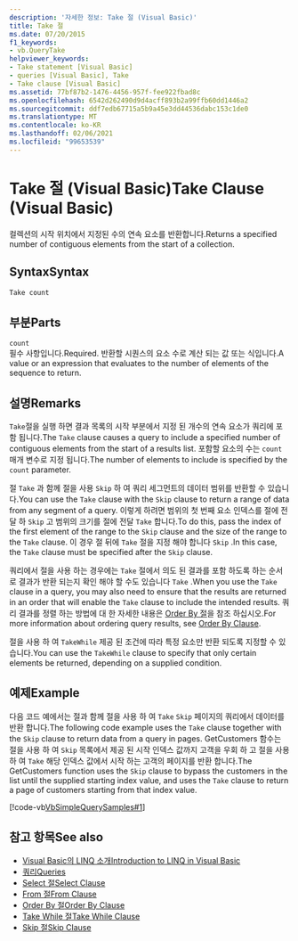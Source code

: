 ```yaml
---
description: '자세한 정보: Take 절 (Visual Basic)'
title: Take 절
ms.date: 07/20/2015
f1_keywords:
- vb.QueryTake
helpviewer_keywords:
- Take statement [Visual Basic]
- queries [Visual Basic], Take
- Take clause [Visual Basic]
ms.assetid: 77bf87b2-1476-4456-957f-fee922fbad8c
ms.openlocfilehash: 6542d262490d9d4acff893b2a99ffb60dd1446a2
ms.sourcegitcommit: ddf7edb67715a5b9a45e3dd44536dabc153c1de0
ms.translationtype: MT
ms.contentlocale: ko-KR
ms.lasthandoff: 02/06/2021
ms.locfileid: "99653539"
---
```

# <a name="take-clause-visual-basic"></a><span data-ttu-id="cbe45-103">Take 절 (Visual Basic)</span><span class="sxs-lookup"><span data-stu-id="cbe45-103">Take Clause (Visual Basic)</span></span>

<span data-ttu-id="cbe45-104">컬렉션의 시작 위치에서 지정된 수의 연속 요소를 반환합니다.</span><span class="sxs-lookup"><span data-stu-id="cbe45-104">Returns a specified number of contiguous elements from the start of a collection.</span></span>  
  
## <a name="syntax"></a><span data-ttu-id="cbe45-105">Syntax</span><span class="sxs-lookup"><span data-stu-id="cbe45-105">Syntax</span></span>  
  
```vb  
Take count  
```  
  
## <a name="parts"></a><span data-ttu-id="cbe45-106">부분</span><span class="sxs-lookup"><span data-stu-id="cbe45-106">Parts</span></span>  

 `count`  
 <span data-ttu-id="cbe45-107">필수 사항입니다.</span><span class="sxs-lookup"><span data-stu-id="cbe45-107">Required.</span></span> <span data-ttu-id="cbe45-108">반환할 시퀀스의 요소 수로 계산 되는 값 또는 식입니다.</span><span class="sxs-lookup"><span data-stu-id="cbe45-108">A value or an expression that evaluates to the number of elements of the sequence to return.</span></span>  
  
## <a name="remarks"></a><span data-ttu-id="cbe45-109">설명</span><span class="sxs-lookup"><span data-stu-id="cbe45-109">Remarks</span></span>  

 <span data-ttu-id="cbe45-110">`Take`절을 실행 하면 결과 목록의 시작 부분에서 지정 된 개수의 연속 요소가 쿼리에 포함 됩니다.</span><span class="sxs-lookup"><span data-stu-id="cbe45-110">The `Take` clause causes a query to include a specified number of contiguous elements from the start of a results list.</span></span> <span data-ttu-id="cbe45-111">포함할 요소의 수는 `count` 매개 변수로 지정 됩니다.</span><span class="sxs-lookup"><span data-stu-id="cbe45-111">The number of elements to include is specified by the `count` parameter.</span></span>  
  
 <span data-ttu-id="cbe45-112">절 `Take` 과 함께 절을 사용 `Skip` 하 여 쿼리 세그먼트의 데이터 범위를 반환할 수 있습니다.</span><span class="sxs-lookup"><span data-stu-id="cbe45-112">You can use the `Take` clause with the `Skip` clause to return a range of data from any segment of a query.</span></span> <span data-ttu-id="cbe45-113">이렇게 하려면 범위의 첫 번째 요소 인덱스를 절에 전달 하 `Skip` 고 범위의 크기를 절에 전달 `Take` 합니다.</span><span class="sxs-lookup"><span data-stu-id="cbe45-113">To do this, pass the index of the first element of the range to the `Skip` clause and the size of the range to the `Take` clause.</span></span> <span data-ttu-id="cbe45-114">이 경우 절 뒤에 `Take` 절을 지정 해야 합니다 `Skip` .</span><span class="sxs-lookup"><span data-stu-id="cbe45-114">In this case, the `Take` clause must be specified after the `Skip` clause.</span></span>  
  
 <span data-ttu-id="cbe45-115">쿼리에서 절을 사용 하는 경우에는 `Take` 절에서 의도 된 결과를 포함 하도록 하는 순서로 결과가 반환 되는지 확인 해야 할 수도 있습니다 `Take` .</span><span class="sxs-lookup"><span data-stu-id="cbe45-115">When you use the `Take` clause in a query, you may also need to ensure that the results are returned in an order that will enable the `Take` clause to include the intended results.</span></span> <span data-ttu-id="cbe45-116">쿼리 결과를 정렬 하는 방법에 대 한 자세한 내용은 [Order By 절](order-by-clause.md)을 참조 하십시오.</span><span class="sxs-lookup"><span data-stu-id="cbe45-116">For more information about ordering query results, see [Order By Clause](order-by-clause.md).</span></span>  
  
 <span data-ttu-id="cbe45-117">절을 사용 하 여 `TakeWhile` 제공 된 조건에 따라 특정 요소만 반환 되도록 지정할 수 있습니다.</span><span class="sxs-lookup"><span data-stu-id="cbe45-117">You can use the `TakeWhile` clause to specify that only certain elements be returned, depending on a supplied condition.</span></span>  
  
## <a name="example"></a><span data-ttu-id="cbe45-118">예제</span><span class="sxs-lookup"><span data-stu-id="cbe45-118">Example</span></span>  

 <span data-ttu-id="cbe45-119">다음 코드 예에서는 절과 함께 절을 사용 하 여 `Take` `Skip` 페이지의 쿼리에서 데이터를 반환 합니다.</span><span class="sxs-lookup"><span data-stu-id="cbe45-119">The following code example uses the `Take` clause together with the `Skip` clause to return data from a query in pages.</span></span> <span data-ttu-id="cbe45-120">GetCustomers 함수는 절을 사용 하 여 `Skip` 목록에서 제공 된 시작 인덱스 값까지 고객을 우회 하 고 절을 사용 하 여 `Take` 해당 인덱스 값에서 시작 하는 고객의 페이지를 반환 합니다.</span><span class="sxs-lookup"><span data-stu-id="cbe45-120">The GetCustomers function uses the `Skip` clause to bypass the customers in the list until the supplied starting index value, and uses the `Take` clause to return a page of customers starting from that index value.</span></span>  
  
 [!code-vb[VbSimpleQuerySamples#1](~/samples/snippets/visualbasic/VS_Snippets_VBCSharp/VbSimpleQuerySamples/VB/QuerySamples1.vb#1)]  
  
## <a name="see-also"></a><span data-ttu-id="cbe45-121">참고 항목</span><span class="sxs-lookup"><span data-stu-id="cbe45-121">See also</span></span>

- [<span data-ttu-id="cbe45-122">Visual Basic의 LINQ 소개</span><span class="sxs-lookup"><span data-stu-id="cbe45-122">Introduction to LINQ in Visual Basic</span></span>](../../programming-guide/language-features/linq/introduction-to-linq.md)
- [<span data-ttu-id="cbe45-123">쿼리</span><span class="sxs-lookup"><span data-stu-id="cbe45-123">Queries</span></span>](index.md)
- [<span data-ttu-id="cbe45-124">Select 절</span><span class="sxs-lookup"><span data-stu-id="cbe45-124">Select Clause</span></span>](select-clause.md)
- [<span data-ttu-id="cbe45-125">From 절</span><span class="sxs-lookup"><span data-stu-id="cbe45-125">From Clause</span></span>](from-clause.md)
- [<span data-ttu-id="cbe45-126">Order By 절</span><span class="sxs-lookup"><span data-stu-id="cbe45-126">Order By Clause</span></span>](order-by-clause.md)
- [<span data-ttu-id="cbe45-127">Take While 절</span><span class="sxs-lookup"><span data-stu-id="cbe45-127">Take While Clause</span></span>](take-while-clause.md)
- [<span data-ttu-id="cbe45-128">Skip 절</span><span class="sxs-lookup"><span data-stu-id="cbe45-128">Skip Clause</span></span>](skip-clause.md)
